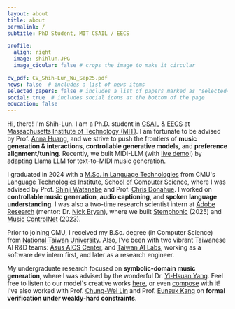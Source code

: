 ```yaml
---
layout: about
title: about
permalink: /
subtitle: PhD Student, MIT CSAIL / EECS

profile:
  align: right
  image: shihlun.JPG
  image_cicular: false # crops the image to make it circular

cv_pdf: CV_Shih-Lun_Wu_Sep25.pdf
news: false  # includes a list of news items
selected_papers: false # includes a list of papers marked as "selected={true}"
social: true  # includes social icons at the bottom of the page
education: false
---
```

Hi, there! I'm Shih-Lun. I am a Ph.D. student in [CSAIL](https://www.csail.mit.edu) & [EECS](https://www.eecs.mit.edu) at [Massachusetts Institute of Technology (MIT)](https://www.mit.edu). I am fortunate to be advised by Prof. [Anna Huang](https://czhuang.github.io), and we strive to push the frontiers of <b>music generation & interactions</b>, <b>controllable generative models</b>, and <b>preference alignment/tuning</b>. Recently, we built MIDI-LLM (with [live demo](https://midi-llm-demo.vercel.app)!) by adapting Llama LLM for text-to-MIDI music generation.

I graduated in 2024 with a [M.Sc. in Language Technologies](https://lti.cs.cmu.edu/mlt/) from CMU's [Language Technologies Institute](https://www.lti.cs.cmu.edu/), [School of Computer Science](https://www.cs.cmu.edu/), where I was advised by Prof. [Shinji Watanabe](https://sites.google.com/view/shinjiwatanabe) and Prof. [Chris Donahue](https://chrisdonahue.com/). I worked on <b>controllable music generation</b>, <b>audio captioning</b>, and <b>spoken language understanding</b>. I was also a two-time research scientist intern at [Adobe Research](https://research.adobe.com/) (mentor: Dr. [Nick Bryan](https://ccrma.stanford.edu/~njb/)), where we built [Stemphonic](https://stemphonic-demo.vercel.app) (2025) and [Music ControlNet](https://musiccontrolnet.github.io/web/) (2023).

Prior to joining CMU, I received my B.Sc. degree (in Computer Science) from [National Taiwan University](https://www.ntu.edu.tw/english). Also, I've been with two vibrant Taiwanese AI R&D teams: [Asus AICS Center](https://aics.asus.com/home/), and [Taiwan AI Labs](https://ailabs.tw/), working as a software dev intern first, and later as a research engineer.

My undergraduate research focused on <b>symbolic-domain music generation</b>, where I was advised by the wonderful Dr. [Yi-Hsuan Yang](https://affige.github.io/). Feel free to listen to our model's creative works [here](https://slseanwu.github.io/site-musemorphose/), or even [compose](https://github.com/slSeanWU/jazz_transformer) with it! I've also worked with Prof. [Chung-Wei Lin](https://www.csie.ntu.edu.tw/~cwlin/) and Prof. [Eunsuk Kang](https://eskang.github.io/) on <b>formal verification under weakly-hard constraints</b>.
